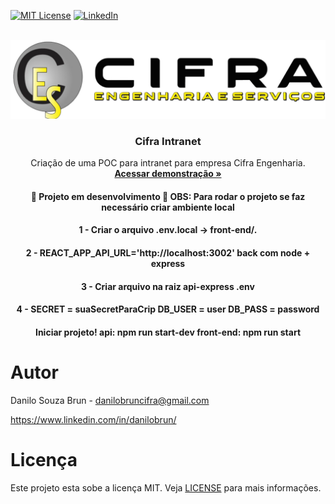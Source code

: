 [![MIT License](https://img.shields.io/github/license/othneildrew/Best-README-Template.svg?style=for-the-badge
)](https://github.com/danilobrun/intranet-cifra/tree/main/front-end/LICENSE)
[![LinkedIn](https://img.shields.io/badge/-LinkedIn-black.svg?style=for-the-badge&logo=linkedin&colorB=555)](https://www.linkedin.com/in/danilobrun/)


<br />
<div align="center">
  <a href="https://cifra-intranet.netlify.app/">
    <img src="front-end/src/assets/img/logo-cifra.png" alt="Logo-Cifra" />
  </a>

  <h3 align="center">Cifra Intranet</h3>

  <p align="center">
    Criação de uma POC para intranet para empresa Cifra Engenharia.
    <br />
    <a href="https://cifra-intranet.netlify.app/"><strong>Acessar demonstração »</strong></a>
  </p>
  
  <h4 align="center"> 
    🚧  Projeto em desenvolvimento  🚧
    OBS: Para rodar o projeto se faz necessário criar ambiente local
  </h4>
  <h4>
    1 - Criar o arquivo .env.local -> front-end/.
  </h4>
  <h4>
    2 - REACT_APP_API_URL='http://localhost:3002' back com node + express
  </h4>
  <h4>
    3 - Criar arquivo na raiz api-express .env
  </h4>
  <h4>
    4 - SECRET = suaSecretParaCrip
    DB_USER = user 
    DB_PASS = password
  </h4>
    <h4>
    Iniciar projeto!
    api: npm run start-dev
    front-end: npm run start
  </h4>
</div>


# Autor
Danilo Souza Brun - danilobruncifra@gmail.com

https://www.linkedin.com/in/danilobrun/


# Licença

Este projeto esta sobe a licença MIT. Veja [LICENSE](https://github.com/danilobrun/pj4-5-fox-entregas/blob/main/LICENSE) para mais informações.